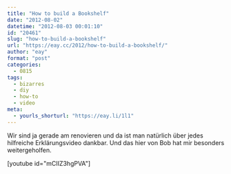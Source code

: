 ```yaml
---
title: "How to build a Bookshelf"
date: "2012-08-02"
datetime: "2012-08-03 00:01:10"
id: "20461"
slug: "how-to-build-a-bookshelf"
url: "https://eay.cc/2012/how-to-build-a-bookshelf/"
author: "eay"
format: "post"
categories:
  - 0815
tags:
  - bizarres
  - diy
  - how-to
  - video
meta:
  - yourls_shorturl: "https://eay.li/1l1"
---
```


Wir sind ja gerade am renovieren und da ist man natürlich über jedes hilfreiche Erklärungsvideo dankbar. Und das hier von Bob hat mir besonders weitergeholfen.

\[youtube id="mCIIZ3hgPVA"\]
